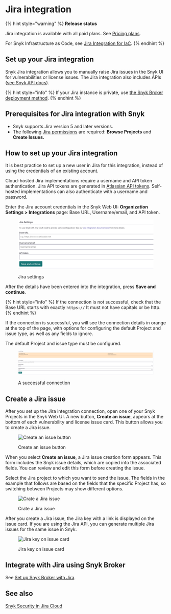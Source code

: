# Jira integration

{% hint style="warning" %}
**Release status**&#x20;

Jira integration is available with all paid plans. See [Pricing plans](https://snyk.io/plans).

For Snyk Infrastructure as Code, see [Jira Integration for IaC](../../scan-with-snyk/scan-infrastructure/snyk-iac-integrations/jira-integration-for-iac.md).
{% endhint %}

## **Set up your Jira integration**

Snyk Jira integration allows you to manually raise Jira issues in the Snyk UI for vulnerabilities or license issues. The Jira integration also includes APIs ([see Snyk API docs](https://snyk.docs.apiary.io/#reference/projects/project-jira-issues)).

{% hint style="info" %}
If your Jira instance is private, use [the Snyk Broker deployment method](../../enterprise-configuration/snyk-broker/install-and-configure-snyk-broker/jira-install-and-configure-broker/setup-broker-with-jira.md).
{% endhint %}

## **Prerequisites for Jira integration with Snyk**

* Snyk supports Jira version 5 and later versions.
* The following [Jira permissions](https://confluence.atlassian.com/adminjiraserver073/managing-project-permissions-861253293.html) are required: **Browse Projects** and **Create Issues.**

## **How to set up your Jira integration**

It is best practice to set up a new user in Jira for this integration, instead of using the credentials of an existing account.

Cloud-hosted Jira implementations require a username and API token authentication. Jira API tokens are generated in [Atlassian API tokens](https://id.atlassian.com/manage/api-tokens). Self-hosted implementations can also authenticate with a username and password.

Enter the Jira account credentials in the Snyk Web UI: **Organization Settings > Integrations** page: Base URL, Username/email, and API token.

<figure><img src="../../.gitbook/assets/JiraSettings_nonBroker.png" alt="Jira settings"><figcaption><p>Jira settings</p></figcaption></figure>

After the details have been entered into the integration, press **Save and continue**.&#x20;

{% hint style="info" %}
If the connection is not successful, check that the Base URL starts with exactly `https://` It must not have capitals or be http.
{% endhint %}

If the connection is successful, you will see the connection details in orange at the top of the page, with options for configuring the default Project and issue type, as well as any fields to ignore.&#x20;

The default Project and issue type must be configured.&#x20;

<figure><img src="../../.gitbook/assets/JiraSettings.png" alt=""><figcaption><p>A successful connection</p></figcaption></figure>

## **Create a Jira issue**

After you set up the Jira integration connection, open one of your Snyk Projects in the Snyk Web UI. A new button, **Create an issue**, appears at the bottom of each vulnerability and license issue card. This button allows you to create a Jira issue.

<figure><img src="../../.gitbook/assets/Jira - new button.png" alt="Create an issue button"><figcaption><p>Create an issue button</p></figcaption></figure>

When you select **Create an issue**, a Jira issue creation form appears. This form includes the Snyk issue details, which are copied into the associated fields. You can review and edit this form before creating the issue.

Select the Jira project to which you want to send the issue. The fields in the example that follows are based on the fields that the specific Project has, so switching between Projects may show different options.

<figure><img src="../../.gitbook/assets/uuid-67202f8e-7f70-1e84-6044-f65ec36138b3-en.png" alt="Crate a Jira issue"><figcaption><p>Crate a Jira issue</p></figcaption></figure>

After you create a Jira issue, the Jira key with a link is displayed on the issue card. If you are using the Jira API, you can generate multiple Jira issues for the same issue in Snyk.

<figure><img src="../../.gitbook/assets/Jira - Button with a link.png" alt="Jira key on issue card"><figcaption><p>Jira key on issue card</p></figcaption></figure>

## Integrate with Jira using Snyk Broker

See [Set up Snyk Broker with Jira](../../enterprise-configuration/snyk-broker/install-and-configure-snyk-broker/jira-install-and-configure-broker/setup-broker-with-jira.md).

## See also

[Snyk Security in Jira Cloud](snyk-security-in-jira-cloud-integration.md)
